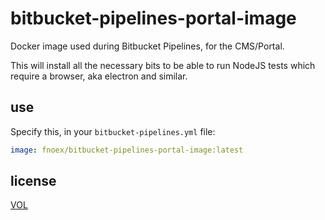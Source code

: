 # bitbucket-pipelines-portal-image

Docker image used during Bitbucket Pipelines, for the CMS/Portal.

This will install all the necessary bits to be able to run NodeJS tests which
require a browser, aka electron and similar.

## use

Specify this, in your `bitbucket-pipelines.yml` file:

```yml
image: fnoex/bitbucket-pipelines-portal-image:latest
```

## license

[VOL](http://veryopenlicense.com)
